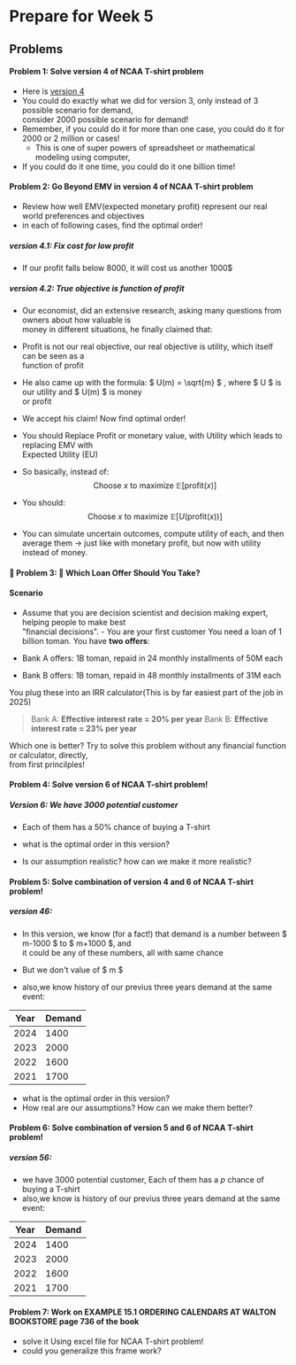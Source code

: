 # Prepare for Week 5
## Problems
#### **Problem 1:** Solve version 4 of NCAA T-shirt problem
- Here is [version 4](week03.md/#version-4-unifrom-random)
- You could do exactly what we did for version 3, only instead of 3 possible scenario for demand,  
consider 2000 possible scenario for demand!
- Remember,  if you could do it for more than one case, you could do it for 2000 or 2 million or cases!
    - This is one of super powers of spreadsheet or mathematical modeling using computer, 
- If you could do it one time, you could do it one billion time!
#### **Problem 2:** Go Beyond EMV in version 4 of NCAA T-shirt problem
- Review how well EMV(expected monetary profit) represent our real world preferences and objectives
- in each of following cases, find the optimal order!
##### version 4.1: Fix cost for low profit
- If our profit falls below 8000, it will cost us another 1000$
##### version 4.2: True objective is function of profit
- Our economist, did an extensive research, asking many questions from owners about how valuable is  
money in different situations, he finally claimed that:
- Profit is not our real objective, our real objective is utility, which itself can be seen as a  
function of profit
- He also came up with the formula: $ U(m) = \sqrt{m} $ , where $ U $ is our utility and $ U(m) $ is money  
or profit

- We accept his claim! Now find optimal order!

- You should Replace Profit or monetary value, with Utility which leads to replacing EMV with  
Expected Utility (EU)


- So basically, instead of: $$ \text{Choose } x \text{ to maximize } \mathbb{E}[\text{profit}(x)] $$



- You should: $$ \text{Choose } x \text{ to maximize } \mathbb{E}[U(\text{profit}(x))] $$


- You can simulate uncertain outcomes, compute utility of each, and then average them → just like with monetary profit, but now with utility instead of money.

#### 🧠 **Problem 3:** 🧮 **Which Loan Offer Should You Take?**

#### **Scenario**
- Assume that you are decision scientist and decision making expert, helping people to make best   
"financial decisions".
       - You are your first customer
You need a loan of 1 billion toman.
You have **two offers**:

- Bank A offers: 1B toman, repaid in 24 monthly installments of 50M each

- Bank B offers: 1B toman, repaid in 48 monthly installments of 31M each

You plug these into an IRR calculator(This is by far easiest part of the job in 2025)

> Bank A: **Effective interest rate = 20% per year**
> Bank B: **Effective interest rate = 23% per year**

Which one is better? 
Try to solve this problem without any financial function or calculator, directly,  
from first princilples!

#### Problem 4: Solve version 6 of NCAA T-shirt problem!
##### Version 6: We have 3000 potential customer
- Each of them has a 50% chance of buying a T-shirt
- what is the optimal order in this version?

- Is our assumption realistic? how can we make it more realistic?

#### Problem 5: Solve combination of version 4 and 6 of NCAA T-shirt problem!
##### version 46: 
- In this version, we know (for a fact!) that demand is a number between $ m-1000 $ to $ m+1000 $, and  
it could be any of these numbers, all with same chance 
- But we don't value of $ m $

- also,we know history of our previus three years demand at the same event:


|Year|Demand|
|---|---|
|2024 |1400|
|2023 |2000|
|2022 |1600|
|2021 |1700|

- what is the optimal order in this version? 
- How real are our assumptions? How can we make them better?
#### Problem 6: Solve combination of version 5 and 6 of NCAA T-shirt problem!
##### version 56: 
- we have 3000 potential customer, Each of them has a $p$ chance of buying a T-shirt
- also,we know is history of our previus three years demand at the same event:

|Year|Demand|
|---|---|
|2024 |1400|
|2023 |2000|
|2022 |1600|
|2021 |1700|


#### Problem 7: Work on EXAMPLE 15.1 ORDERING CALENDARS AT WALTON BOOKSTORE page 736 of the book
- solve it Using excel file for NCAA T-shirt problem!
- could you generalize this frame work?


